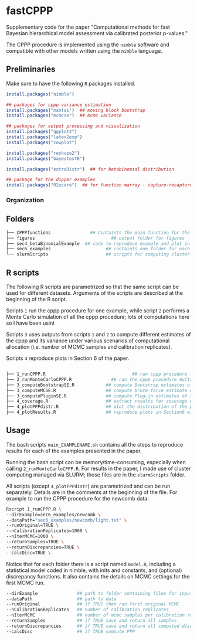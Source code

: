 # fastCPPP

Supplementary code for the paper "Computational methods for fast Bayesian hierarchical model assessment via calibrated posterior p-values."

The CPPP procedure is implemented using the `nimble` software and compatible with other models written using the `nimble` language.

## Preliminaries 

Make sure to have the following `R` packages installed.

```r
install.packages("nimble")

## packages for cppp variance estimation
install.packages("maotai")  ## moving block bootstrap
install.packages("mcmcse")  ## mcmc variance

## packages for output processing and visualization
install.packages("ggplot2")
install.packages("latex2exp")
install.packages("cowplot")

install.packages("reshape2")
install.packages("bayestestR")

install.packages("extraDistr")  ## for betabinomial distribution

## package for the dipper examples
install.packages("R2ucare")  ## for function marray - capture-recapture example


```

### Organization

## Folders 

```bash
├── CPPPfunctions	            ## Containts the main function for the cppp procedure
├── figures						        ## output folder for figures
├── sec4_betaBinomialExample  ## code to reproduce example and plot in Section 4
├── sec6_examples				      ## containts one folder for each examples in Section 6	
└── slurmScripts				      ## scripts for computing cluster using SLURM
```

## R scripts

The following R scripts are parametrized so that the same script can be used for different datasets. Arguments of the scripts are described at the beginning of the R script. 

Scripts `1` run the cppp procedure for one example, while script `2` performs a Monte Carlo simulation of all the cppp procedure; lots of computations here so I have been usint 

Scripts `3` uses outputs from scripts `1` and `2` to compute different estimates of the cppp and its variance under various scenarios of computational allocation (i.e. number of MCMC samples and calibration replicates). 

Scripts `4` reproduce plots in Section 6 of the paper. 

```bash

├── 1_runCPPP.R 					            ## run cppp procedure for one example
├── 2_runMonteCarloCPPP.R 		        ## run the cppp procedure multiple times for brute force Monte Carlo estimation
├── 3_computeBootstrapSE.R            ## compute Bootstrap estimates of the cppp standard error + coverage
├── 3_computeMCSE.R                   ## compute brute force estimate of the cppp standard error via Monte carlo 
├── 3_computePluginSE.R               ## compute Plug-in estimates of the cppp standard error + coverage
├── 4_coverage.R                      ## extract results for coverage e
├── 4_plotPPPdistr.R                  ## plot the distribution of the ppp for the examples
├── 4_plotResults.R                   ## reproduce plots in Section6 with cppp estimates and variance estimates

```

## Usage

The bash scripts `main_EXAMPLENAME.sh` contains all the steps to reproduce results for each of the examples presented in the paper. 

Running the bash script can be memory/time-consuming, especially when calling `2_runMonteCarloCPPP.R`. For results in the paper, I made use of cluster computing managed via SLURM; those files are in the `slurmScripts` folder.

All scripts (except `4_plotPPPdistr`) are parametrized and can be run separately. Details are in the comments at the beginning of the file. For example to run the CPPP procedure for the newcomb data:

```bash
Rscript 1_runCPPP.R \
--dirExample=sec6_examples/newcomb \
--dataPath="sec6_examples/newcomb/light.txt" \
--runOriginal=TRUE \
--nCalibrationReplicates=1000 \
--nIterMCMC=1000 \
--returnSamples=TRUE \
--returnDiscrepancies=TRUE \
--calcDisc=TRUE \
```

Notice that for each folder there is a script named `model.R`, including a statistical model coded in nimble, with inits and constants, and (optional) discrepancy functions. It also contains the details on MCMC settings for the first MCMC run.

```bash
--dirExample               ## path to folder containing files for input and outputs 
--dataPath                 ## path to data
--runOriginal              ## if TRUE then run first original MCMC 
--nCalibrationReplicates   ## number of calibration replicates
--nIterMCMC                ## number of mcmc samples per calibration replicates
--returnSamples            ## if TRUE save and return all samples
--returnDiscrepancies      ## if TRUE save and return all computed discrepancies
--calcDisc                 ## if TRUE compute PPP
```

